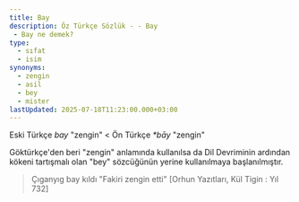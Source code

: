 ```yaml
---
title: Bay
description: Öz Türkçe Sözlük - - Bay 
 - Bay ne demek?
type:
  - sıfat
  - isim
synonyms:
  - zengin
  - asil
  - bey
  - mister
lastUpdated: 2025-07-18T11:23:00.000+03:00
---
```

Eski Türkçe _bay_ "zengin" < Ön Türkçe _\*bāy_ "zengin"

Göktürkçe'den beri "zengin" anlamında kullanılsa da Dil Devriminin ardından kökeni tartışmalı olan "bey" sözcüğünün yerine kullanılmaya başlanılmıştır.

> Çıganyıg bay kıldı "Fakiri zengin etti" [Orhun Yazıtları, Kül Tigin : Yıl 732]
